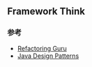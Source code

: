 ## Framework Think

### 参考
* [Refactoring Guru](https://refactoringguru.cn/design-patterns)
* [Java Design Patterns](https://java-design-patterns.com/zh/)